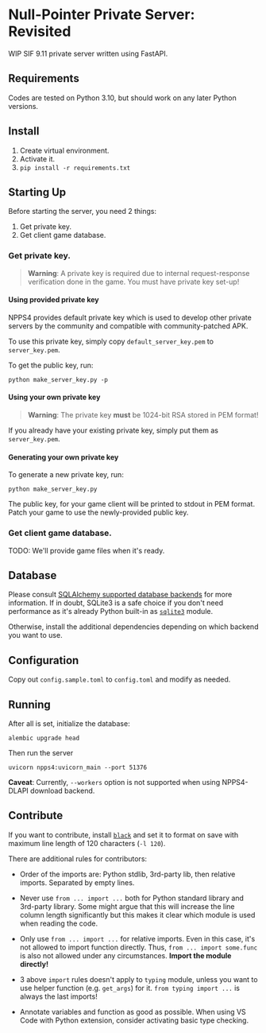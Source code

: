 Null-Pointer Private Server: Revisited
=====

WIP SIF 9.11 private server written using FastAPI.

Requirements
-----

Codes are tested on Python 3.10, but should work on any later Python versions.

Install
----

1. Create virtual environment.
2. Activate it.
3. `pip install -r requirements.txt`

Starting Up
-----

Before starting the server, you need 2 things:
1. Get private key.
2. Get client game database.

### Get private key.

> **Warning**: A private key is required due to internal request-response verification done in the game. You must
have private key set-up!

#### Using provided private key

NPPS4 provides default private key which is used to develop other private servers by the community
and compatible with community-patched APK.

To use this private key, simply copy `default_server_key.pem` to `server_key.pem`.

To get the public key, run:

```
python make_server_key.py -p
```

#### Using your own private key

> **Warning**: The private key **must** be 1024-bit RSA stored in PEM format!

If you already have your existing private key, simply put them as `server_key.pem`.

#### Generating your own private key

To generate a new private key, run:

```
python make_server_key.py
```

The public key, for your game client will be printed to stdout in PEM format. Patch your game to use the
newly-provided public key.

### Get client game database.

TODO: We'll provide game files when it's ready.

Database
-----

Please consult [SQLAlchemy supported database backends](https://docs.sqlalchemy.org/en/20/dialects/index.html) for more information.
If in doubt, SQLite3 is a safe choice if you don't need performance as it's already Python built-in as
[`sqlite3`](https://docs.python.org/3/library/sqlite3.html) module.

Otherwise, install the additional dependencies depending on which backend you want to use.

Configuration
-----

Copy out `config.sample.toml` to `config.toml` and modify as needed.

Running
-----

After all is set, initialize the database:
```
alembic upgrade head
```

Then run the server
```
uvicorn npps4:uvicorn_main --port 51376
```

**Caveat**: Currently, `--workers` option is not supported when using NPPS4-DLAPI download backend.

Contribute
-----

If you want to contribute, install [`black`](https://github.com/psf/black) and set it to format on save with maximum line length
of 120 characters (`-l 120`).

There are additional rules for contributors:

* Order of the imports are: Python stdlib, 3rd-party lib, then relative imports. Separated by empty lines.

* Never use `from ... import ...` both for Python standard library and 3rd-party library. Some might argue that this will
increase the line column length significantly but this makes it clear which module is used when reading the code.

* Only use `from ... import ...` for relative imports. Even in this case, it's not allowed to import function directly. Thus,
`from ... import some.func` is also not allowed under any circumstances. **Import the module directly!**

* 3 above `import` rules doesn't apply to `typing` module, unless you want to use helper function (e.g. `get_args`) for it. `from typing import ...` is always the last imports!

* Annotate variables and function as good as possible. When using VS Code with Python extension, consider activating basic type checking.
